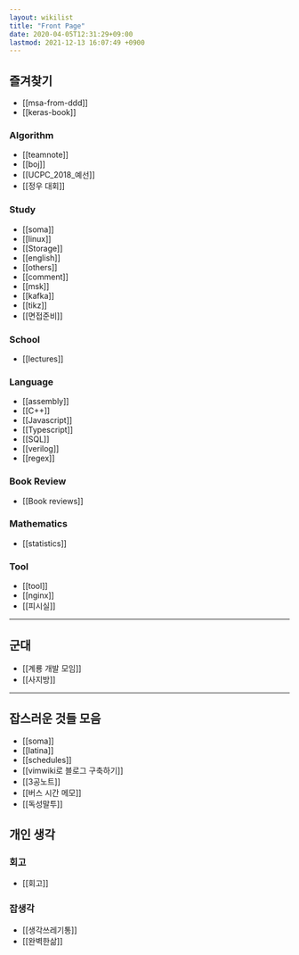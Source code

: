 ```yaml
---
layout: wikilist
title: "Front Page"
date: 2020-04-05T12:31:29+09:00
lastmod: 2021-12-13 16:07:49 +0900
---
```

## 즐겨찾기
 * [[msa-from-ddd]]
 * [[keras-book]]

### Algorithm
 * [[teamnote]]
 * [[boj]]
 * [[UCPC_2018_예선]]
 * [[정우 대회]]

### Study
 * [[soma]]
 * [[linux]]
 * [[Storage]]
 * [[english]]
 * [[others]]
 * [[comment]]
 * [[msk]]
 * [[kafka]]
 * [[tikz]]
 * [[면접준비]]

### School
 * [[lectures]]

### Language
 * [[assembly]]
 * [[C++]]
 * [[Javascript]]
 * [[Typescript]]
 * [[SQL]]
 * [[verilog]]
 * [[regex]]

### Book Review
 * [[Book reviews]]

### Mathematics
 * [[statistics]]

### Tool
 * [[tool]]
 * [[nginx]]
 * [[피시실]]

---

## 군대
 * [[계룡 개발 모임]]
 * [[사지방]]

---
## 잡스러운 것들 모음
 * [[soma]]
 * [[latina]]
 * [[schedules]]
 * [[vimwiki로 블로그 구축하기]]
 * [[3공노트]]
 * [[버스 시간 메모]]
 * [[독성말투]]

## 개인 생각
### 회고
 * [[회고]]

### 잡생각
 * [[생각쓰레기통]]
 * [[완벽한삶]]
